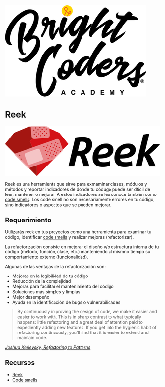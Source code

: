 ![BC logo](../../img/logo-bc.png)

# Reek
![reek](img/reek.png)

Reek es una herramienta que sirve para exmaminar clases, módulos y métodos y reportar indicadores de donde tu códugo puede ser dfícil de leer, mantener o mejorar. A estos indicadores se les conoce también como [code smells](https://github.com/troessner/reek/blob/master/docs/Code-Smells.md). Los code smell no son necesariamente errores en tu código, sino indicadores o aspectos que se pueden mejorar. 

## Requerimiento

Utilizarás reek en tus proyectos como una herramienta para examinar tu código, identificar [code smells](https://github.com/troessner/reek/blob/master/docs/Code-Smells.md) y realizar mejoras (refactorizar).

La refactorización consiste en mejorar el diseño y/o estructura interna de tu código (método, función, clase, etc.) manteniendo al mismno tiempo su comportamiento externo (funcionalidad).

Algunas de las ventajas de la refactorización son:
- Mejoras en la legibilidad de tu código
- Reducción de la complejidad
- Mejoras para facilitar el mantenimiento del código
- Soluciones más simples y limpias
- Mejor desempeño
- Ayuda en la identificación de bugs o vulnerabilidades

> By continuously improving the design of code, we make it easier and easier to work with. This is in sharp contrast to what typically happens: little refactoring and a great deal of attention paid to expediently adding new features. If you get into the hygienic habit of refactoring continuously, you'll find that it is easier to extend and maintain code.

[_Joshua Kerievsky, Refactoring to Patterns_](https://www.crisp.se/joshua-kerievsky)

## Recursos

- [Reek](https://github.com/troessner/reek)
- [Code smells](https://github.com/troessner/reek/blob/master/docs/Code-Smells.md)
